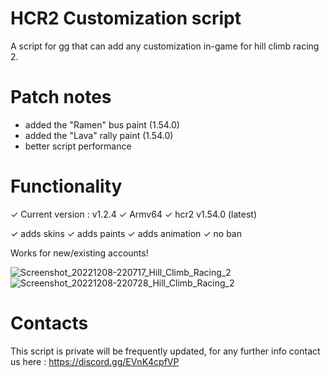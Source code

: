 # HCR2 Customization script
A script for gg that can add any customization in-game for hill climb racing 2.

# Patch notes
* added the "Ramen" bus paint (1.54.0)
* added the "Lava" rally paint (1.54.0)
* better script performance

# Functionality
✓ Current version : v1.2.4
✓ Armv64
✓ hcr2 v1.54.0 (latest)

✓ adds skins
✓ adds paints
✓ adds animation
✓ no ban

Works for new/existing accounts!

![Screenshot_20221208-220717_Hill_Climb_Racing_2](https://user-images.githubusercontent.com/41923731/206568576-5b462840-85a3-4ac6-9088-35418dc37e6c.jpg)
![Screenshot_20221208-220728_Hill_Climb_Racing_2](https://user-images.githubusercontent.com/41923731/206568618-59d6aeab-7c39-4136-a328-6f1310055754.jpg)

# Contacts
This script is private will be frequently updated, for any further info contact us here :
https://discord.gg/EVnK4cpfVP

